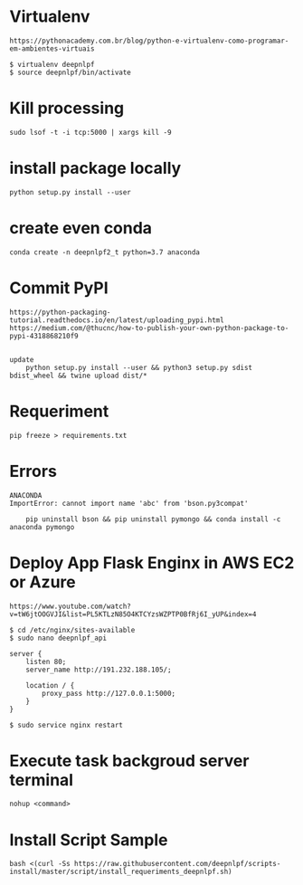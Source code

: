 # Virtualenv
    https://pythonacademy.com.br/blog/python-e-virtualenv-como-programar-em-ambientes-virtuais

    $ virtualenv deepnlpf
    $ source deepnlpf/bin/activate

# Kill processing

    sudo lsof -t -i tcp:5000 | xargs kill -9

# install package locally
    
    python setup.py install --user

# create even conda

    conda create -n deepnlpf2_t python=3.7 anaconda

# Commit PyPI

    https://python-packaging-tutorial.readthedocs.io/en/latest/uploading_pypi.html
    https://medium.com/@thucnc/how-to-publish-your-own-python-package-to-pypi-4318868210f9


    update
        python setup.py install --user && python3 setup.py sdist bdist_wheel && twine upload dist/*

# Requeriment

    pip freeze > requirements.txt

# Errors

    ANACONDA
    ImportError: cannot import name 'abc' from 'bson.py3compat'

        pip uninstall bson && pip uninstall pymongo && conda install -c anaconda pymongo 

# Deploy App Flask Enginx in AWS EC2 or Azure

    https://www.youtube.com/watch?v=tW6jtOOGVJI&list=PL5KTLzN85O4KTCYzsWZPTP0BfRj6I_yUP&index=4

    $ cd /etc/nginx/sites-available
    $ sudo nano deepnlpf_api

    server {
        listen 80;
        server_name http://191.232.188.105/;

        location / {
            proxy_pass http://127.0.0.1:5000;
        }
    }

    $ sudo service nginx restart


# Execute task backgroud server terminal

    nohup <command>


# Install Script Sample

    bash <(curl -Ss https://raw.githubusercontent.com/deepnlpf/scripts-install/master/script/install_requeriments_deepnlpf.sh)